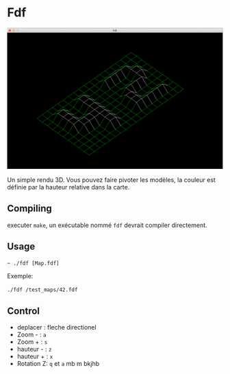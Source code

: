 # Fdf

![screenshot](/screens/screen.png?raw=true)

Un simple rendu 3D. Vous pouvez faire pivoter les modèles, la couleur est définie par la hauteur relative dans la carte.

## Compiling

executer `make`, un exécutable nommé `fdf` devrait compiler directement.

## Usage

`~ ./fdf [Map.fdf]`

Exemple:

`./fdf /test_maps/42.fdf`

## Control

* deplacer  : fleche directionel
* Zoom -    : `a`
* Zoom +    : `s`
* hauteur - : `z`
* hauteur + : `x`
* Rotation Z: `q` et `a` 
mb
m bkjhb
